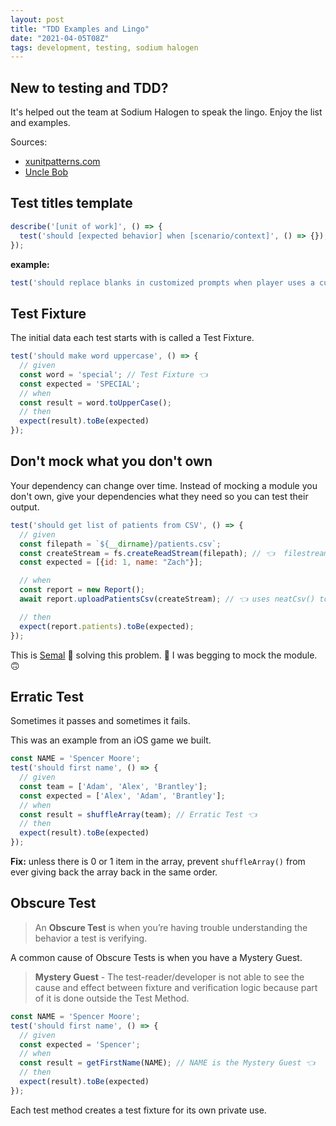 ```yaml
---
layout: post
title: "TDD Examples and Lingo"
date: "2021-04-05T08Z"
tags: development, testing, sodium halogen
---
```


## New to testing and TDD?

It's helped out the team at Sodium Halogen to speak the lingo. Enjoy the list and examples.

Sources:
- [xunitpatterns.com](http://xunitpatterns.com/)
- [Uncle Bob](https://blog.cleancoder.com/)

## Test titles template

```javascript
describe('[unit of work]', () => {
  test('should [expected behavior] when [scenario/context]', () => {});
});
```

**example:**

```javascript
test('should replace blanks in customized prompts when player uses a customized deck',()=>{})
```

## Test Fixture

The initial data each test starts with is called a Test Fixture.

```javascript
test('should make word uppercase', () => {
  // given
  const word = 'special'; // Test Fixture 👈
  const expected = 'SPECIAL';
  // when
  const result = word.toUpperCase();
  // then
  expect(result).toBe(expected)
});
```

## Don't mock what you don't own

Your dependency can change over time. Instead of mocking a module you don't own, give your dependencies what they need so you can test their output.

```javascript
test('should get list of patients from CSV', () => {
  // given
  const filepath = `${__dirname}/patients.csv`;
  const createStream = fs.createReadStream(filepath); // 👈  filestream of our test CSV
  const expected = [{id: 1, name: "Zach"}];

  // when
  const report = new Report();
  await report.uploadPatientsCsv(createStream); // 👈 uses neatCsv() to transform a CSV file into JSON

  // then
  expect(report.patients).toBe(expected);
});
```

This is [Semal](https://www.linkedin.com/in/semal-shah/) 🧠 solving this problem. 👏 I was begging to mock the module. 🙃

## Erratic Test

Sometimes it passes and sometimes it fails.

This was an example from an iOS game we built.

```javascript
const NAME = 'Spencer Moore';
test('should first name', () => {
  // given
  const team = ['Adam', 'Alex', 'Brantley'];
  const expected = ['Alex', 'Adam', 'Brantley'];
  // when
  const result = shuffleArray(team); // Erratic Test 👈
  // then
  expect(result).toBe(expected)
});
```

**Fix:** unless there is 0 or 1 item in the array, prevent `shuffleArray()` from ever giving back the array back in the same order.


## Obscure Test

> An **Obscure Test** is when you’re having trouble understanding the behavior a test is verifying.

A common cause of Obscure Tests is when you have a Mystery Guest.

> **Mystery Guest** - The test-reader/developer is not able to see the cause and effect between fixture and verification logic because part of it is done outside the Test Method.

```javascript
const NAME = 'Spencer Moore';
test('should first name', () => {
  // given
  const expected = 'Spencer';
  // when
  const result = getFirstName(NAME); // NAME is the Mystery Guest 👈
  // then
  expect(result).toBe(expected)
});
```

Each test method creates a test fixture for its own private use.

